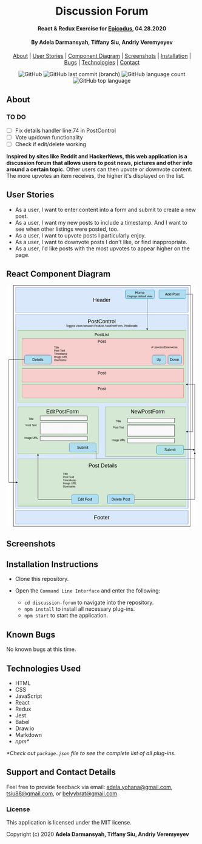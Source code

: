<div align=center>

# Discussion Forum

#### React & Redux Exercise for [Epicodus](https://www.epicodus.com/), 04.28.2020

#### By **Adela Darmansyah, Tiffany Siu, Andriy Veremyeyev**

[About](#About) | [User Stories](#User-Stories) | [Component Diagram](##React-Component-Diagram) | [Screenshots](#Screenshots) | [Installation](#Installation-Instructions) | [Bugs](#Known-Bugs) | [Technologies](#Technologies-Used) | [Contact](#Support-and-Contact-Details)

![GitHub](https://img.shields.io/github/license/ayohana/discussion-forum?color=%23DE98B2&style=for-the-badge) ![GitHub last commit (branch)](https://img.shields.io/github/last-commit/ayohana/discussion-forum/master?color=%23DE98B2&style=for-the-badge) ![GitHub language count](https://img.shields.io/github/languages/count/ayohana/discussion-forum?color=%23DE98B2&style=for-the-badge) ![GitHub top language](https://img.shields.io/github/languages/top/ayohana/discussion-forum?color=%23DE98B2&style=for-the-badge)

</div>

## About

### TO DO
- [ ] Fix details handler line:74 in PostControl
- [ ] Vote up/down functionality
- [ ] Check if edit/delete working

**Inspired by sites like Reddit and HackerNews, this web application is a discussion forum that allows users to post news, pictures and other info around a certain topic.** Other users can then upvote or downvote content. The more upvotes an item receives, the higher it's displayed on the list.

## User Stories

* As a user, I want to enter content into a form and submit to create a new post.
* As a user, I want my new posts to include a timestamp. And I want to see when other listings were posted, too.
* As a user, I want to upvote posts I particularly enjoy.
* As a user, I want to downvote posts I don't like, or find inappropriate.
* As a user, I'd like posts with the most upvotes to appear higher on the page.
<!-- (We haven't explicitly covered this in our curriculum, but here's a hint: You can complete logic before the return statement of a mapStateToProps() method!) -->

## React Component Diagram

<div align=center>
  <img style="width:500px" src="./public/forum-component-diagram.png">
</div>

## Screenshots

<!-- <img style="width:600px" src="./public/img/app-screenshot.jpg"> -->

## Installation Instructions

* Clone this repository.

* Open the `Command Line Interface` and enter the following:
  * `cd discussion-forum` to navigate into the repository.
  * `npm install` to install all necessary plug-ins.
  * `npm start` to start the application.

## Known Bugs

No known bugs at this time.

## Technologies Used

* HTML
* CSS
* JavaScript
* React
* Redux
* Jest
* Babel
* Draw.io
* Markdown
* _npm*_

_*Check out `package.json` file to see the complete list of all plug-ins._

## Support and Contact Details

Feel free to provide feedback via email: adela.yohana@gmail.com, tsiu88@gmail.com, or belyybrat@gmail.com.

### License

This application is licensed under the MIT license.

Copyright (c) 2020 **Adela Darmansyah, Tiffany Siu, Andriy Veremyeyev**
